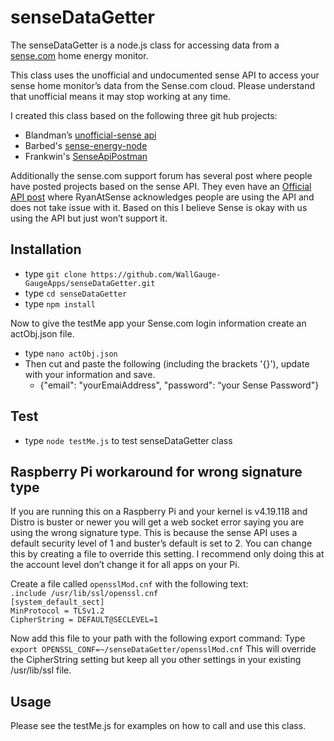 # senseDataGetter

The senseDataGetter is a node.js class for accessing data from a [sense.com](https://sense.com) home energy monitor. 

This class uses the unofficial and undocumented sense API to access your sense home monitor’s data from the Sense.com cloud.  Please understand that unofficial means it may stop working at any time.  

I created this class based on the following three git hub projects:

* Blandman’s [unofficial-sense api](https://github.com/blandman/unofficial-sense)
* Barbed's [sense-energy-node](https://github.com/brbeaird/sense-energy-node)
* Frankwin's [SenseApiPostman](https://github.com/Frankwin/SenseApiPostman)  

Additionally the sense.com support forum has several post where people have posted projects based on the sense API.  They even have an [Official API post](https://community.sense.com/t/official-api/2848) where RyanAtSense acknowledges people are using the API and does not take issue with it.  Based on this I believe Sense is okay with us using the API but just won’t support it.

## Installation

* type `git clone https://github.com/WallGauge-GaugeApps/senseDataGetter.git`
* type `cd senseDataGetter`
* type `npm install`

Now to give the testMe app your Sense.com login information create an actObj.json file. 

* type `nano actObj.json`
* Then cut and paste the following (including the brackets '{}'), update with your information and save.
  * {"email": "yourEmaiAddress", "password": “your Sense Password"}

## Test

* type `node testMe.js` to test senseDataGetter class

## Raspberry Pi workaround for wrong signature type

If you are running this on a Raspberry Pi and your kernel is v4.19.118 and Distro is buster or newer you will get a web socket error saying you are using the wrong signature type.  This is because the sense API uses a default security level of 1 and buster’s default is set to 2.  You can change this by creating a file to override this setting.  I recommend only doing this at the account level don’t change it for all apps on your Pi.  

Create a file called `opensslMod.cnf` with the following text: <br>
`.include /usr/lib/ssl/openssl.cnf` <br>
`[system_default_sect]` <br>
`MinProtocol = TLSv1.2` <br>
`CipherString = DEFAULT@SECLEVEL=1` <br>

Now add this file to your path with the following export command:
Type `export OPENSSL_CONF=~/senseDataGetter/opensslMod.cnf`
This will override the CipherString setting but keep all you other settings in your existing /usr/lib/ssl file.

## Usage

Please see the testMe.js for examples on how to call and use this class.
